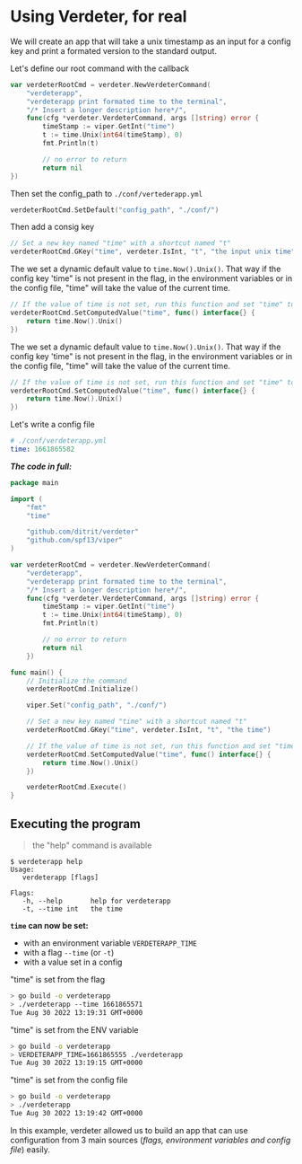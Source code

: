 # Using Verdeter, for real

We will create an app that will take a unix timestamp as an input for a config key and print a formated version to the standard output.

Let's define our root command with the callback
```go
var verdeterRootCmd = verdeter.NewVerdeterCommand(
	"verdeterapp",
	"verdeterapp print formated time to the terminal",
	"/* Insert a longer description here*/",
	func(cfg *verdeter.VerdeterCommand, args []string) error {
		timeStamp := viper.GetInt("time")
		t := time.Unix(int64(timeStamp), 0)
		fmt.Println(t)

		// no error to return
		return nil
})
```

Then set the config_path to `./conf/vertederapp.yml`
```go
verdeterRootCmd.SetDefault("config_path", "./conf/")
```

Then add a consig key 

```go
// Set a new key named "time" with a shortcut named "t"
verdeterRootCmd.GKey("time", verdeter.IsInt, "t", "the input unix time")
```

The we set a dynamic default value to `time.Now().Unix()`. That way if the config key 'time" is not present in the flag, in the environment variables or in the config file, "time" will take the value of the current time.


```go
// If the value of time is not set, run this function and set "time" to it's output
verdeterRootCmd.SetComputedValue("time", func() interface{} {
    return time.Now().Unix()
})
```

The we set a dynamic default value to `time.Now().Unix()`. That way if the config key 'time" is not present in the flag, in the environment variables or in the config file, "time" will take the value of the current time.


```go
// If the value of time is not set, run this function and set "time" to it's output
verdeterRootCmd.SetComputedValue("time", func() interface{} {
    return time.Now().Unix()
})
```
Let's write a config file

```yml
# ./conf/verdeterapp.yml
time: 1661865582
```
***The code in full:***
```go
package main

import (
	"fmt"
	"time"

	"github.com/ditrit/verdeter"
	"github.com/spf13/viper"
)

var verdeterRootCmd = verdeter.NewVerdeterCommand(
	"verdeterapp",
	"verdeterapp print formated time to the terminal",
	"/* Insert a longer description here*/",
	func(cfg *verdeter.VerdeterCommand, args []string) error {
		timeStamp := viper.GetInt("time")
		t := time.Unix(int64(timeStamp), 0)
		fmt.Println(t)

		// no error to return
		return nil
	})

func main() {
	// Initialize the command
	verdeterRootCmd.Initialize()

	viper.Set("config_path", "./conf/")

	// Set a new key named "time" with a shortcut named "t"
	verdeterRootCmd.GKey("time", verdeter.IsInt, "t", "the time")

	// If the value of time is not set, run this function and set "time" to it's output
	verdeterRootCmd.SetComputedValue("time", func() interface{} {
		return time.Now().Unix()
	})

	verdeterRootCmd.Execute()
}

```


## Executing the program

> the "help" command is available
 ```
$ verdeterapp help
Usage:
    verdeterapp [flags]

Flags:
    -h, --help       help for verdeterapp
    -t, --time int   the time
 ```

**`time` can now be set:**
- with an environment variable `VERDETERAPP_TIME` 
- with a flag `--time` (or `-t`)
- with a value set in a config 



"time" is set from the flag

```bash
> go build -o verdeterapp
> ./verdeterapp --time 1661865571
Tue Aug 30 2022 13:19:31 GMT+0000
```

"time" is set from the ENV variable 

```bash
> go build -o verdeterapp
> VERDETERAPP_TIME=1661865555 ./verdeterapp
Tue Aug 30 2022 13:19:15 GMT+0000
```

"time" is set from the config file 

```bash
> go build -o verdeterapp
> ./verdeterapp
Tue Aug 30 2022 13:19:42 GMT+0000
```

In this example, verdeter allowed us to build an app that can use configuration from 3 main sources (*flags, environment variables and config file*) easily.